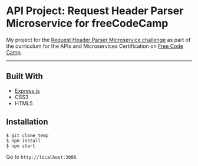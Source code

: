 # API Project: Request Header Parser Microservice for freeCodeCamp

My project for the [Request Header Parser Microservice challenge](https://learn.freecodecamp.org/apis-and-microservices/apis-and-microservices-projects/request-header-parser-microservice) as part of the curriculum for the APIs and Microservices Certification on [Free Code Camp](https://www.freecodecamp.org).

---

## Built With
* [Express.js](https://expressjs.com)
* CSS3
* HTML5


## Installation

```
$ git clone temp
$ npm install
$ npm start
```

Go to `http://localhost:3000`.
